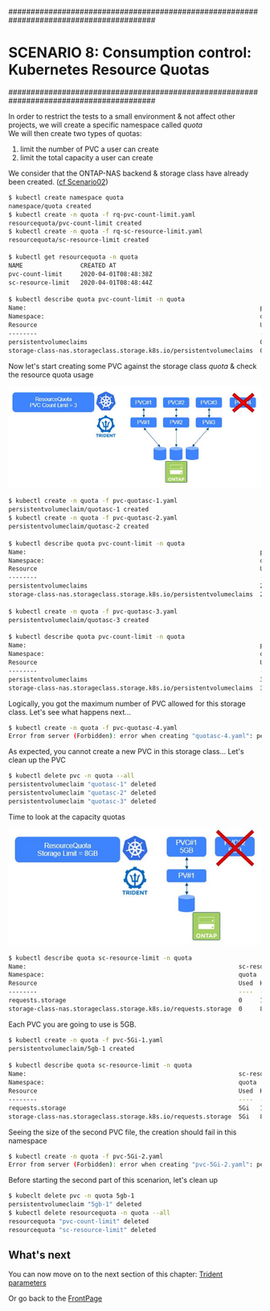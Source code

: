 #########################################################################################
# SCENARIO 8: Consumption control: Kubernetes Resource Quotas
#########################################################################################

In order to restrict the tests to a small environment & not affect other projects, we will create a specific namespace called _quota_  
We will then create two types of quotas:

1. limit the number of PVC a user can create
2. limit the total capacity a user can create  

We consider that the ONTAP-NAS backend & storage class have already been created. ([cf Scenario02](../../Scenario02))

```bash
$ kubectl create namespace quota
namespace/quota created
$ kubectl create -n quota -f rq-pvc-count-limit.yaml
resourcequota/pvc-count-limit created
$ kubectl create -n quota -f rq-sc-resource-limit.yaml
resourcequota/sc-resource-limit created

$ kubectl get resourcequota -n quota
NAME                CREATED AT
pvc-count-limit     2020-04-01T08:48:38Z
sc-resource-limit   2020-04-01T08:48:44Z

$ kubectl describe quota pvc-count-limit -n quota
Name:                                                                 pvc-count-limit
Namespace:                                                            quota
Resource                                                              Used  Hard
--------                                                              ----  ----
persistentvolumeclaims                                                0     5
storage-class-nas.storageclass.storage.k8s.io/persistentvolumeclaims  0     3
```

Now let's start creating some PVC against the storage class _quota_ & check the resource quota usage
<p align="center"><img src="../Images/scenario08_1.JPG"></p>

```bash
$ kubectl create -n quota -f pvc-quotasc-1.yaml
persistentvolumeclaim/quotasc-1 created
$ kubectl create -n quota -f pvc-quotasc-2.yaml
persistentvolumeclaim/quotasc-2 created

$ kubectl describe quota pvc-count-limit -n quota
Name:                                                                 pvc-count-limit
Namespace:                                                            quota
Resource                                                              Used  Hard
--------                                                              ----  ----
persistentvolumeclaims                                                2     5
storage-class-nas.storageclass.storage.k8s.io/persistentvolumeclaims  2     3

$ kubectl create -n quota -f pvc-quotasc-3.yaml
persistentvolumeclaim/quotasc-3 created

$ kubectl describe quota pvc-count-limit -n quota
Name:                                                                 pvc-count-limit
Namespace:                                                            quota
Resource                                                              Used  Hard
--------                                                              ----  ----
persistentvolumeclaims                                                3     5
storage-class-nas.storageclass.storage.k8s.io/persistentvolumeclaims  3     3
```

Logically, you got the maximum number of PVC allowed for this storage class. Let's see what happens next...

```bash
$ kubectl create -n quota -f pvc-quotasc-4.yaml
Error from server (Forbidden): error when creating "quotasc-4.yaml": persistentvolumeclaims "quotasc-4" is forbidden: exceeded quota: pvc-count-limit, requested: storage-class-nas.storageclass.storage.k8s.io/persistentvolumeclaims=1, used: storage-class-nas.storageclass.storage.k8s.io/persistentvolumeclaims=3, limited: storage-class-nas.storageclass.storage.k8s.io/persistentvolumeclaims=3
```

As expected, you cannot create a new PVC in this storage class...
Let's clean up the PVC

```bash
$ kubectl delete pvc -n quota --all
persistentvolumeclaim "quotasc-1" deleted
persistentvolumeclaim "quotasc-2" deleted
persistentvolumeclaim "quotasc-3" deleted
```

Time to look at the capacity quotas  
<p align="center"><img src="../Images/scenario08_2.JPG"></p>

```bash
$ kubectl describe quota sc-resource-limit -n quota
Name:                                                           sc-resource-limit
Namespace:                                                      quota
Resource                                                        Used  Hard
--------                                                        ----  ----
requests.storage                                                0     10Gi
storage-class-nas.storageclass.storage.k8s.io/requests.storage  0     8Gi
```

Each PVC you are going to use is 5GB.

```bash
$ kubectl create -n quota -f pvc-5Gi-1.yaml
persistentvolumeclaim/5gb-1 created

$ kubectl describe quota sc-resource-limit -n quota
Name:                                                           sc-resource-limit
Namespace:                                                      quota
Resource                                                        Used  Hard
--------                                                        ----  ----
requests.storage                                                5Gi   10Gi
storage-class-nas.storageclass.storage.k8s.io/requests.storage  5Gi   8Gi
```

Seeing the size of the second PVC file, the creation should fail in this namespace

```bash
$ kubectl create -n quota -f pvc-5Gi-2.yaml
Error from server (Forbidden): error when creating "pvc-5Gi-2.yaml": persistentvolumeclaims "5gb-2" is forbidden: exceeded quota: sc-resource-limit, requested: storage-class-nas.storageclass.storage.k8s.io/requests.storage=5Gi, used: storage-class-nas.storageclass.storage.k8s.io/requests.storage=5Gi, limited: storage-class-nas.storageclass.storage.k8s.io/requests.storage=8Gi
```

Before starting the second part of this scenarion, let's clean up

```bash
$ kubeclt delete pvc -n quota 5gb-1
persistentvolumeclaim "5gb-1" deleted
$ kubectl delete resourcequota -n quota --all
resourcequota "pvc-count-limit" deleted
resourcequota "sc-resource-limit" deleted
```

## What's next

You can now move on to the next section of this chapter: [Trident parameters](../2_Trident_parameters)

Or go back to the [FrontPage](https://github.com/YvosOnTheHub/LabNetApp)